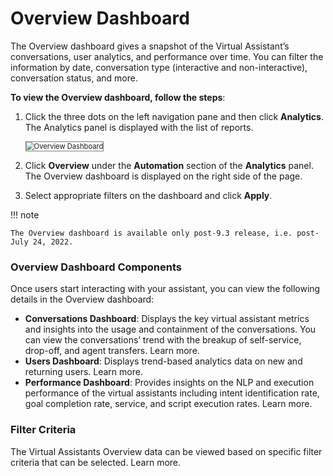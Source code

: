 # Overview Dashboard

The Overview dashboard gives a snapshot of the Virtual Assistant’s conversations, user analytics, and performance over time. You can filter the information by date, conversation type (interactive and non-interactive), conversation status, and more.

**To view the Overview dashboard, follow the steps**: 


1. Click the three dots on the left navigation pane and then click **Analytics**. The Analytics panel is displayed with the list of reports.

    <img src="../images/overview-dashboard.png" alt="Overview Dashboard" title="Overview Dashboard" style="border: 1px solid gray; zoom:80%;">
    
2. Click **Overview** under the **Automation** section of the **Analytics** panel. The Overview dashboard is displayed on the right side of the page.
3. Select appropriate filters on the dashboard and click **Apply**.


!!! note

    The Overview dashboard is available only post-9.3 release, i.e. post-July 24, 2022.


### Overview Dashboard Components

Once users start interacting with your assistant, you can view the following details in the Overview dashboard:



* **Conversations Dashboard**: Displays the key virtual assistant metrics and insights into the usage and containment of the conversations. You can view the conversations’ trend with the breakup of self-service, drop-off, and agent transfers. Learn more.
* **Users Dashboard**: Displays trend-based analytics data on new and returning users. Learn more.
* **Performance Dashboard**: Provides insights on the NLP and execution performance of the virtual assistants including intent identification rate, goal completion rate, service, and script execution rates. Learn more.


### Filter Criteria

The Virtual Assistants Overview data can be viewed based on specific filter criteria that can be selected. Learn more.
